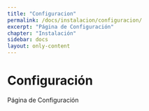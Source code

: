 ```yaml
---
title: "Configuracion"
permalink: /docs/instalacion/configuracion/
excerpt: "Página de Configuración"
chapter: "Instalación" 
sidebar: docs
layout: only-content
---
```


# Configuración

Página de Configuración
